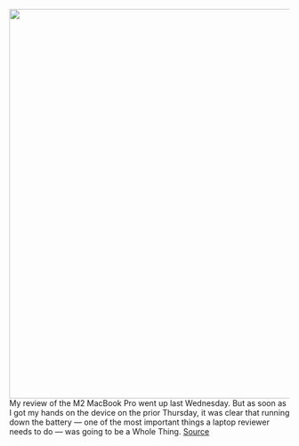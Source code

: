 <img src='https://cdn.vox-cdn.com/thumbor/E2EpFOfF-BnKCsCzEtvLaXl_LYI=/0x0:2040x1360/1200x800/filters:focal(857x517:1183x843)/cdn.vox-cdn.com/uploads/chorus_image/image/71017396/akrales_220620_5303_0159.0.jpg' width='700px' /><br/>
My review of the M2 MacBook Pro went up last Wednesday. But as soon as I got my hands on the device on the prior Thursday, it was clear that running down the battery — one of the most important things a laptop reviewer needs to do — was going to be a Whole Thing.
<a href='https://www.theverge.com/2022/6/26/23182162/apple-macbook-pro-2022-m2-battery-life-test-drain-diary'> Source <a/>